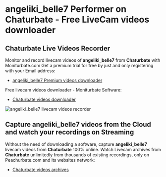 # angeliki_belle7 Performer on Chaturbate - Free LiveCam videos downloader

## Chaturbate Live Videos Recorder

Monitor and record livecam videos of **angeliki_belle7** from **Chaturbate** with Moniturbate.com
Get a premium trial for free by just and only registering with your Email address:
* [angeliki_belle7 Premium videos downloader](https://moniturbate.com/request-demo-licence-key.html)

Free livecam videos downloader - Moniturbate Software:
* [Chaturbate videos downloader](https://moniturbate.com/moniturbate-download-software.html)

![angeliki_belle7 livecam videos recorder](https://peachurnet.com/templates/moniturbate-software.png)


## Capture angeliki_belle7 videos from the Cloud and watch your recordings on Streaming

Without the need of downloading a software, capture **angeliki_belle7** livecam videos from **Chaturbate** 100% online.
Watch Livecam archives from **Chaturbate** unlimitedly from thousands of existing recordings, only on Peachurbate.com and its websites network:
* [Chaturbate videos archives](https://peachurnet.com/)